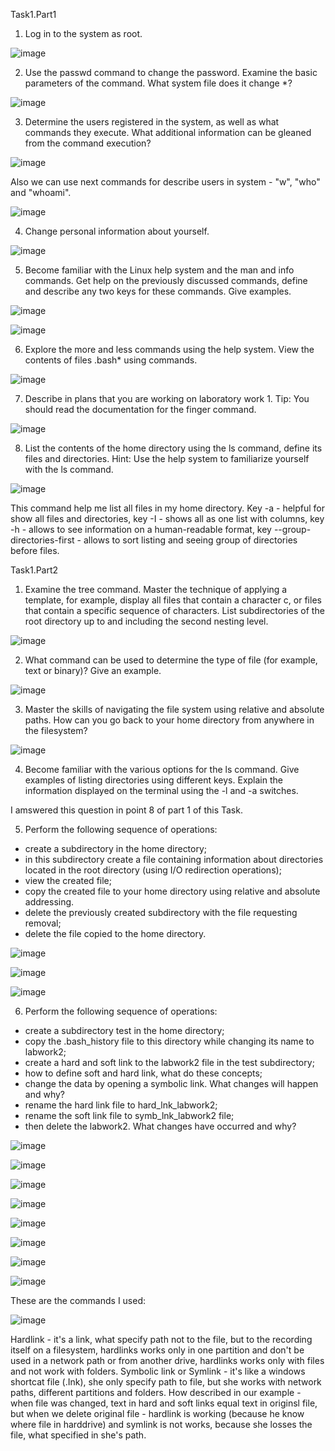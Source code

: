 Task1.Part1

1) Log in to the system as root.

![image](https://user-images.githubusercontent.com/97533533/161798159-fccb85cc-4095-4fa3-9eb3-0e3c34038cdb.png)

2) Use the passwd command to change the password. Examine the basic
parameters of the command. What system file does it change *?

![image](https://user-images.githubusercontent.com/97533533/161799882-67ba8ad7-3d1d-405f-b6c7-bc6db69748e7.png)

3) Determine the users registered in the system, as well as what commands they execute. What additional information can be gleaned from the command execution?

![image](https://user-images.githubusercontent.com/97533533/162586423-dcecdb6f-da50-4466-8351-f5c595fb468b.png)

Also we can use next commands for describe users in system - "w", "who" and "whoami".

![image](https://user-images.githubusercontent.com/97533533/162586471-a43739cb-79a7-4a40-8e27-26d7f08cc262.png)

4) Change personal information about yourself.

![image](https://user-images.githubusercontent.com/97533533/162586556-a165c558-fb14-4e14-b3ba-87559bd05ae3.png)

5) Become familiar with the Linux help system and the man and info commands. Get help on the previously discussed commands, define and describe any two keys for these commands. Give examples.

![image](https://user-images.githubusercontent.com/97533533/162586637-d0df86ef-ab84-4289-9480-f1b820ec06ed.png)

![image](https://user-images.githubusercontent.com/97533533/162586751-411e59cc-5f1b-48a1-b1dc-57c5488106b2.png)

6) Explore the more and less commands using the help system. View the contents of files .bash* using commands.

![image](https://user-images.githubusercontent.com/97533533/162586844-26490651-624b-40de-94b9-34cb54a51f03.png)

7) Describe in plans that you are working on laboratory work 1. Tip: You should read the documentation for the finger command.

![image](https://user-images.githubusercontent.com/97533533/162586900-757a7a37-9649-4e5b-8325-09e53859b9d0.png)

8) List the contents of the home directory using the ls command, define its files and directories. Hint: Use the help system to familiarize yourself with the ls
command.

![image](https://user-images.githubusercontent.com/97533533/162587106-372feb3b-d910-4670-8699-1f28d160f8a6.png)

This command help me list all files in my home directory. Key -a - helpful for show all files and directories, key -I - shows all as one list with columns, key -h - allows to see information on a human-readable format, key --group-directories-first - allows to sort listing and seeing group of directories before files.

Task1.Part2

1) Examine the tree command. Master the technique of applying a template, for example, display all files that contain a character c, or files that contain a
specific sequence of characters. List subdirectories of the root directory up to and including the second nesting level.

![image](https://user-images.githubusercontent.com/97533533/162587206-8f1b7316-e45f-432d-82c4-bf28b633ceac.png)

2) What command can be used to determine the type of file (for example, text or binary)? Give an example.

![image](https://user-images.githubusercontent.com/97533533/162587266-32646c44-1a27-4eaf-bd62-73a23c6c333a.png)

3) Master the skills of navigating the file system using relative and absolute paths. How can you go back to your home directory from anywhere in the filesystem?

![image](https://user-images.githubusercontent.com/97533533/162587355-3fca808f-ce59-4d95-a9f1-ba41e31e4a5d.png)

4) Become familiar with the various options for the ls command. Give examples of listing directories using different keys. Explain the information displayed on
the terminal using the -l and -a switches.

I amswered this question in point 8 of part 1 of this Task.

5) Perform the following sequence of operations:
- create a subdirectory in the home directory;
- in this subdirectory create a file containing information about directories
located in the root directory (using I/O redirection operations);
- view the created file;
- copy the created file to your home directory using relative and absolute
addressing.
- delete the previously created subdirectory with the file requesting removal;
- delete the file copied to the home directory.

![image](https://user-images.githubusercontent.com/97533533/162627441-acadb152-9b90-4b07-a949-ead20ffe6115.png)

![image](https://user-images.githubusercontent.com/97533533/162627643-36ada535-a20a-44c5-b643-75db2a3f397c.png)

![image](https://user-images.githubusercontent.com/97533533/162627858-9f3a089a-bbbf-4d5e-b6b3-80ce9cb3e754.png)

6) Perform the following sequence of operations:
- create a subdirectory test in the home directory;
- copy the .bash_history file to this directory while changing its name to labwork2;
- create a hard and soft link to the labwork2 file in the test subdirectory;
- how to define soft and hard link, what do these concepts;
- change the data by opening a symbolic link. What changes will happen and why?
- rename the hard link file to hard_lnk_labwork2;
- rename the soft link file to symb_lnk_labwork2 file;
- then delete the labwork2. What changes have occurred and why?

![image](https://user-images.githubusercontent.com/97533533/162628179-55ae0ffd-9847-48d6-82be-063cd17daa59.png)

![image](https://user-images.githubusercontent.com/97533533/162628220-ef540a35-1c5a-4236-9947-b80b1e2fe07d.png)

![image](https://user-images.githubusercontent.com/97533533/162628232-01f2eb61-fd43-45f2-b96b-4ffb0fa26817.png)

![image](https://user-images.githubusercontent.com/97533533/162628292-027d0fbe-4e05-4110-a9f3-1fc12f576b0a.png)

![image](https://user-images.githubusercontent.com/97533533/162628327-fd2a7b56-11b8-4309-ad7c-dee91f438270.png)

![image](https://user-images.githubusercontent.com/97533533/162628399-f5347ebc-09da-4e73-93ec-974efe0e303c.png)

![image](https://user-images.githubusercontent.com/97533533/162628857-a221e1ff-978d-4108-8ac3-b8271fc9f719.png)

![image](https://user-images.githubusercontent.com/97533533/162628873-8483a271-d187-4b8a-9159-46a53570d877.png)

These are the commands I used:

![image](https://user-images.githubusercontent.com/97533533/162629224-92772019-a7bb-45b4-a50f-d103c77f468e.png)

Hardlink - it's a link, what specify path not to the file, but to the recording itself on a filesystem, hardlinks works only in one partition and don't be used in a network path or from another drive, hardlinks works only with files and not work with folders. Symbolic link or Symlink - it's like a windows shortcat file (.Ink), she only specify path to file, but she works with network paths, different partitions and folders. How described in our example - when file was changed, text in hard and soft links equal text in originsl file, but when we delete original file - hardlink is working (because he know where file in harddrive) and symlink is not works, because she losses the file, what specified in she's path.





































